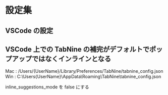 # 設定集

## VSCode の設定

## VSCode 上での TabNine の補完がデフォルトでポップアップではなくインラインとなる

Mac : /Users/{UserName}/Library/Preferences/TabNine/tabnine_config.json  
Win : C:\Users\{UserName}\AppData\Roaming\TabNine\tabnine_config.json

inline_suggestions_mode を false にする
